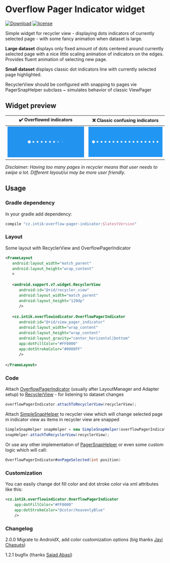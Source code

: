 # Overflow Pager Indicator widget

[![Download](https://api.bintray.com/packages/intik/cz.intik/overflowpagerindicator/images/download.svg)](https://bintray.com/intik/cz.intik/overflowpagerindicator/_latestVersion)
[![license](https://img.shields.io/badge/license-MIT%20license-blue.svg)](https://github.com/intik/overflow-pager-indicator/blob/master/LICENSE)

Simple widget for recycler view - displaying dots indicators of currently selected page - 
with some fancy animation when dataset is large.

**Large dataset** displays only fixed amount of dots centered around currently selected page 
with a nice little scaling animation of indicators on the edges. Provides fluent animation of 
selecting new page.
   
**Small dataset** displays classic dot indicators line with currently selected page highlighted.

RecyclerView should be configured with snapping to pages vie PagerSnapHelper subclass ~ simulates 
behavior of classic ViewPager
 
## Widget preview

| :heavy_check_mark: Overflowed indicators | :x: Classic confusing indicators |
| ----------------------- | ------------------------------- |
| ![Widget effect animation preview](docs/images/overflow-pager-indicator.gif "Preview of widget effect of animating dots during pages swiping")  | ![Classic ](docs/images/classic-indicators.png "Fujky")  |
 
_Disclaimer: Having too many pages in recycler means that user needs to swipe a lot. Different layout/ui may be more user friendly._ 
 
## Usage

### Gradle dependency

In your gradle add dependency:

```gradle
compile "cz.intik:overflow-pager-indicator:$latestVersion"
```

### Layout

Some layout with RecyclerView and OverflowPagerIndicator

```xml
<FrameLayout
   android:layout_width="match_parent"
   android:layout_height="wrap_content"
   >

   <android.support.v7.widget.RecyclerView
      android:id="@+id/recycler_view"
      android:layout_width="match_parent"
      android:layout_height="120dp"
      />

   <cz.intik.overflowindicator.OverflowPagerIndicator
      android:id="@+id/view_pager_indicator"
      android:layout_width="wrap_content"
      android:layout_height="wrap_content"
      android:layout_gravity="center_horizontal|bottom"
      app:dotFillColor="#FF0000"
      app:dotStrokeColor="#0000FF"
      />

</FrameLayout>
```

### Code

Attach
[OverflowPagerIndicator](https://github.com/intik/overflow-pager-indicator/blob/docs-update/library/src/main/java/cz/intik/overflowindicator/OverflowPagerIndicator.java)
(usually after LayoutManager and Adapter setup) to
[RecyclerView](https://developer.android.com/reference/android/support/v7/widget/RecyclerView.html)
\- for listening to dataset changes

```java
overflowPagerIndicator.attachToRecyclerView(recyclerView);
```

Attach
[SimpleSnapHelper](https://github.com/intik/overflow-pager-indicator/blob/docs-update/library/src/main/java/cz/intik/overflowindicator/SimpleSnapHelper.java)
to recycler view which will change selected page in indicator view as items in recycler 
view are snapped

```java  
SimpleSnapHelper snapHelper = new SimpleSnapHelper(overflowPagerIndicator);
snapHelper.attachToRecyclerView(recyclerView);
```

Or use any other implementation of
[PagerSnapHelper](https://developer.android.com/reference/android/support/v7/widget/PagerSnapHelper.html "Android Developers - docs - PagerSnapHelper")
or even some custom logic which will call:

```java
OverflowPagerIndicator#onPageSelected(int position)
```

### Customization

You can easily change dot fill color and dot stroke color via xml attributes like this:
```xml
<cz.intik.overflowindicator.OverflowPagerIndicator
    app:dotFillColor="#FF0000"
    app:dotStrokeColor="@color/heavenlyBlue"
    />
``` 

### Changelog

2.0.0 Migrate to AndroidX, add color customization options (big thanks [Javi Chaqués](https://github.com/javichaques))

1.2.1 bugfix (thanks [Sajad Abasi](https://github.com/sajadabasi))